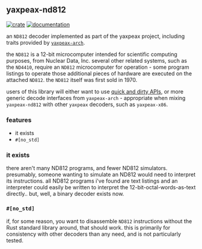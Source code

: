 ## yaxpeax-nd812  

[![crate](https://img.shields.io/crates/v/yaxpeax-nd812.svg?logo=rust)](https://crates.io/crates/yaxpeax-nd812)
[![documentation](https://docs.rs/yaxpeax-nd812/badge.svg)](https://docs.rs/yaxpeax-nd812)

an `ND812` decoder implemented as part of the yaxpeax project, including traits provided by [`yaxpeax-arch`](https://git.iximeow.net/yaxpeax-arch/about/).

the `ND812` is a 12-bit microcomputer intended for scientific computing purposes, from Nuclear Data, Inc. several other related systems, such as the `ND4410`, require an `ND812` microcomputer for operation - some program listings to operate those additional pieces of hardware are executed on the attached `ND812`. the `ND812` itself was first sold in 1970.

users of this library will either want to use [quick and dirty APIs](https://docs.rs/yaxpeax-nd812/latest/yaxpeax_nd812/index.html#usage), or more generic decode interfaces from `yaxpeax-arch` - appropriate when mixing `yaxpeax-nd812` with other `yaxpeax` decoders, such as `yaxpeax-x86`.

### features

* it exists
* `#[no_std]`

### it exists

there aren't many ND812 programs, and fewer ND812 simulators. presumably, someone wanting to simulate an ND812 would need to interpret its instructions. all ND812 programs i've found are text listings and an interpreter could easily be written to interpret the 12-bit-octal-words-as-text directly.. but, well, a binary decoder exists now.

### `#[no_std]`

if, for some reason, you want to disassemble `ND812` instructions without the Rust standard library around, that should work. this is primarily for consistency with other decoders than any need, and is not particularly tested.

